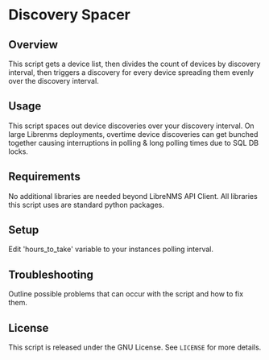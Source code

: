 # Discovery Spacer

## Overview

This script gets a device list, then divides the count of devices by discovery interval, then triggers a discovery for every device spreading them evenly over the discovery interval.

## Usage

This script spaces out device discoveries over your discovery interval. On large Librenms deployments, overtime device discoveries can get bunched together causing interruptions in polling & long polling times due to SQL DB locks.

## Requirements

No additional libraries are needed beyond LibreNMS API Client. All libraries this script uses are standard python packages.

## Setup

Edit 'hours_to_take' variable to your instances polling interval.

## Troubleshooting

Outline possible problems that can occur with the script and how to fix them.

## License

This script is released under the GNU License. See `LICENSE` for more details.
